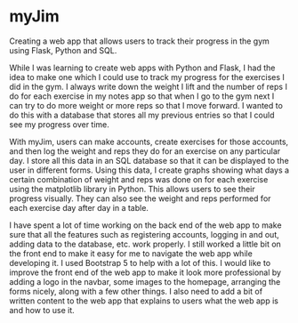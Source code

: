 # myJim
Creating a web app that allows users to track their progress in the gym using Flask, Python and SQL.

While I was learning to create web apps with Python and Flask, I had the idea to make one which I could use to track my progress for the exercises I did in the gym. I always write down the weight I lift and the number of reps I do for each exercise in my notes app so that when I go to the gym next I can try to do more weight or more reps so that I move forward. I wanted to do this with a database that stores all my previous entries so that I could see my progress over time. 

With myJim, users can make accounts, create exercises for those accounts, and then log the weight and reps they do for an exercise on any particular day. I store all this data in an SQL database so that it can be displayed to the user in different forms. Using this data, I create graphs showing what days a certain combination of weight and reps was done on for each exercise using the matplotlib library in Python. This allows users to see their progress visually. They can also see the weight and reps performed for each exercise day after day in a table.

I have spent a lot of time working on the back end of the web app to make sure that all the features such as registering accounts, logging in and out, adding data to the database, etc. work properly. I still worked a little bit on the front end to make it easy for me to navigate the web app while developing it. I used Bootstrap 5 to help with a lot of this. I would like to improve the front end of the web app to make it look more professional by adding a logo in the navbar, some images to the homepage, arranging the forms nicely, along with a few other things. I also need to add a bit of written content to the web app that explains to users what the web app is and how to use it. 

